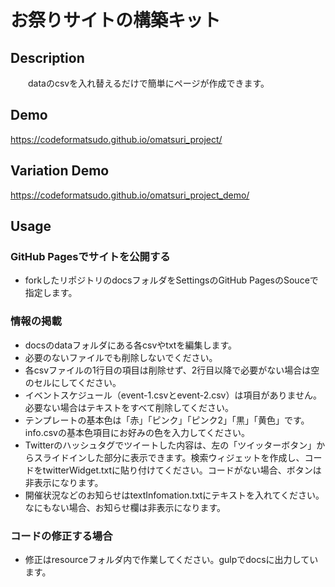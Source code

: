 # お祭りサイトの構築キット

## Description
　　dataのcsvを入れ替えるだけで簡単にページが作成できます。

## Demo
  https://codeformatsudo.github.io/omatsuri_project/
		
## Variation Demo
  https://codeformatsudo.github.io/omatsuri_project_demo/

## Usage
### GitHub Pagesでサイトを公開する
* forkしたリポジトリのdocsフォルダをSettingsのGitHub PagesのSouceで指定します。

### 情報の掲載
* docsのdataフォルダにある各csvやtxtを編集します。
* 必要のないファイルでも削除しないでください。
* 各csvファイルの1行目の項目は削除せず、2行目以降で必要がない場合は空のセルにしてください。
* イベントスケジュール（event-1.csvとevent-2.csv）は項目がありません。必要ない場合はテキストをすべて削除してください。
* テンプレートの基本色は「赤」「ピンク」「ピンク2」「黒」「黄色」です。info.csvの基本色項目にお好みの色を入力してください。
* Twitterのハッシュタグでツイートした内容は、左の「ツイッターボタン」からスライドインした部分に表示できます。検索ウィジェットを作成し、コードをtwitterWidget.txtに貼り付けてください。コードがない場合、ボタンは非表示になります。
* 開催状況などのお知らせはtextInfomation.txtにテキストを入れてください。なにもない場合、お知らせ欄は非表示になります。

### コードの修正する場合
* 修正はresourceフォルダ内で作業してください。gulpでdocsに出力しています。